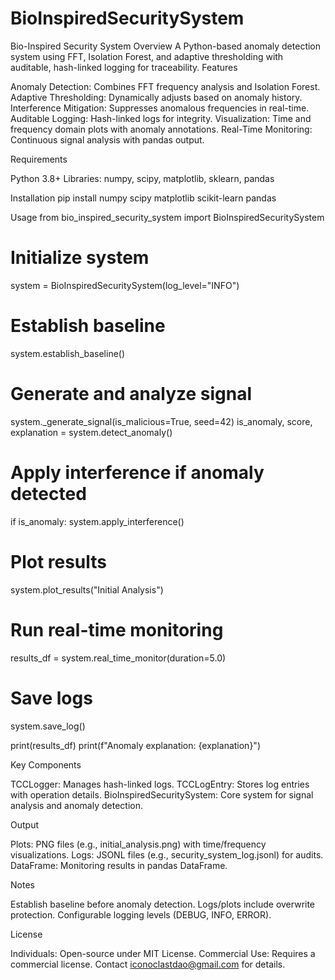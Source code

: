# BioInspiredSecuritySystem
Bio-Inspired Security System
Overview
A Python-based anomaly detection system using FFT, Isolation Forest, and adaptive thresholding with auditable, hash-linked logging for traceability.
Features

Anomaly Detection: Combines FFT frequency analysis and Isolation Forest.
Adaptive Thresholding: Dynamically adjusts based on anomaly history.
Interference Mitigation: Suppresses anomalous frequencies in real-time.
Auditable Logging: Hash-linked logs for integrity.
Visualization: Time and frequency domain plots with anomaly annotations.
Real-Time Monitoring: Continuous signal analysis with pandas output.

Requirements

Python 3.8+
Libraries: numpy, scipy, matplotlib, sklearn, pandas

Installation
pip install numpy scipy matplotlib scikit-learn pandas

Usage
from bio_inspired_security_system import BioInspiredSecuritySystem

# Initialize system
system = BioInspiredSecuritySystem(log_level="INFO")

# Establish baseline
system.establish_baseline()

# Generate and analyze signal
system._generate_signal(is_malicious=True, seed=42)
is_anomaly, score, explanation = system.detect_anomaly()

# Apply interference if anomaly detected
if is_anomaly:
    system.apply_interference()

# Plot results
system.plot_results("Initial Analysis")

# Run real-time monitoring
results_df = system.real_time_monitor(duration=5.0)

# Save logs
system.save_log()

print(results_df)
print(f"Anomaly explanation: {explanation}")

Key Components

TCCLogger: Manages hash-linked logs.
TCCLogEntry: Stores log entries with operation details.
BioInspiredSecuritySystem: Core system for signal analysis and anomaly detection.

Output

Plots: PNG files (e.g., initial_analysis.png) with time/frequency visualizations.
Logs: JSONL files (e.g., security_system_log.jsonl) for audits.
DataFrame: Monitoring results in pandas DataFrame.

Notes

Establish baseline before anomaly detection.
Logs/plots include overwrite protection.
Configurable logging levels (DEBUG, INFO, ERROR).

License

Individuals: Open-source under MIT License.
Commercial Use: Requires a commercial license. Contact iconoclastdao@gmail.com for details.

